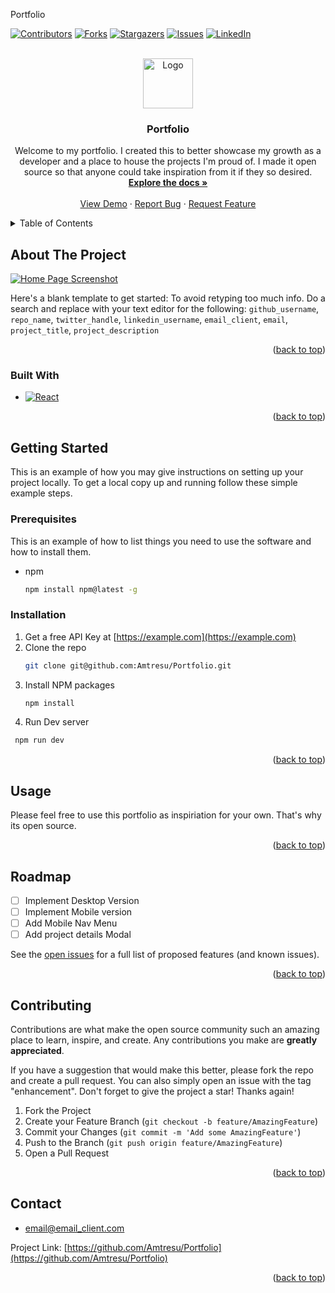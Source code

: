 <!-- Improved compatibility of back to top link: See: https://github.com/othneildrew/Best-README-Template/pull/73 -->
<a name="readme-top">Portfolio</a>
<!--
*** Thanks for checking out the Best-README-Template. If you have a suggestion
*** that would make this better, please fork the repo and create a pull request
*** or simply open an issue with the tag "enhancement".
*** Don't forget to give the project a star!
*** Thanks again! Now go create something AMAZING! :D
-->



<!-- PROJECT SHIELDS -->
<!--
*** I'm using markdown "reference style" links for readability.
*** Reference links are enclosed in brackets [ ] instead of parentheses ( ).
*** See the bottom of this document for the declaration of the reference variables
*** for contributors-url, forks-url, etc. This is an optional, concise syntax you may use.
*** https://www.markdownguide.org/basic-syntax/#reference-style-links
-->
[![Contributors][contributors-shield]][contributors-url]
[![Forks][forks-shield]][forks-url]
[![Stargazers][stars-shield]][stars-url]
[![Issues][issues-shield]][issues-url]
[![LinkedIn][linkedin-shield]][linkedin-url]


<!-- PROJECT LOGO -->
<br />
<div align="center">
  <a href="https://github.com/Amtresu/Portfolios">
    <img src="images/logo.png" alt="Logo" width="80" height="80">
  </a>

<h3 align="center">Portfolio</h3>

  <p align="center">
  Welcome to my portfolio. I created this to better showcase my growth as a developer and a place to house the projects I'm proud of. I made it open source so that anyone could take inspiration from it if they so desired.
    <br />
    <a href="https://github.com/Amtresu/Portfolio"><strong>Explore the docs »</strong></a>
    <br />
    <br />
    <a href="https://github.com/Amtresu/Portfolio">View Demo</a>
    ·
    <a href="https://github.com/Amtresu/Portfolio/issues">Report Bug</a>
    ·
    <a href="https://github.com/Amtresu/Portfolio/issues">Request Feature</a>
  </p>
</div>



<!-- TABLE OF CONTENTS -->
<details>
  <summary>Table of Contents</summary>
  <ol>
    <li>
      <a href="#about-the-project">About The Project</a>
      <ul>
        <li><a href="#built-with">Built With</a></li>
      </ul>
    </li>
    <li>
      <a href="#getting-started">Getting Started</a>
      <ul>
        <li><a href="#prerequisites">Prerequisites</a></li>
        <li><a href="#installation">Installation</a></li>
      </ul>
    </li>
    <li><a href="#usage">Usage</a></li>
    <li><a href="#roadmap">Roadmap</a></li>
    <li><a href="#contributing">Contributing</a></li>
    <li><a href="#contact">Contact</a></li>
  </ol>
</details>



<!-- ABOUT THE PROJECT -->
## About The Project

[![Home Page Screenshot][product-screenshot]](https://example.com)

Here's a blank template to get started: To avoid retyping too much info. Do a search and replace with your text editor for the following: `github_username`, `repo_name`, `twitter_handle`, `linkedin_username`, `email_client`, `email`, `project_title`, `project_description`

<p align="right">(<a href="#readme-top">back to top</a>)</p>



### Built With

* [![React][React.js]][React-url]

<p align="right">(<a href="#readme-top">back to top</a>)</p>



<!-- GETTING STARTED -->
## Getting Started

This is an example of how you may give instructions on setting up your project locally.
To get a local copy up and running follow these simple example steps.

### Prerequisites

This is an example of how to list things you need to use the software and how to install them.
* npm
  ```sh
  npm install npm@latest -g
  ```

### Installation

1. Get a free API Key at [https://example.com](https://example.com)
2. Clone the repo
   ```sh
   git clone git@github.com:Amtresu/Portfolio.git
   ```
3. Install NPM packages
   ```sh
   npm install
   ```
4. Run Dev server
  ```sh
   npm run dev
   ```
<p align="right">(<a href="#readme-top">back to top</a>)</p>



<!-- USAGE EXAMPLES -->
## Usage

Please feel free to use this portfolio as inspiriation for your own. That's why its open source.

<p align="right">(<a href="#readme-top">back to top</a>)</p>



<!-- ROADMAP -->
## Roadmap

- [ ] Implement Desktop Version
- [ ] Implement Mobile version
- [ ] Add Mobile Nav Menu
- [ ] Add project details Modal

See the [open issues](https://github.com/Amtresu/Portfolio/issues) for a full list of proposed features (and known issues).

<p align="right">(<a href="#readme-top">back to top</a>)</p>



<!-- CONTRIBUTING -->
## Contributing

Contributions are what make the open source community such an amazing place to learn, inspire, and create. Any contributions you make are **greatly appreciated**.

If you have a suggestion that would make this better, please fork the repo and create a pull request. You can also simply open an issue with the tag "enhancement".
Don't forget to give the project a star! Thanks again!

1. Fork the Project
2. Create your Feature Branch (`git checkout -b feature/AmazingFeature`)
3. Commit your Changes (`git commit -m 'Add some AmazingFeature'`)
4. Push to the Branch (`git push origin feature/AmazingFeature`)
5. Open a Pull Request

<p align="right">(<a href="#readme-top">back to top</a>)</p>


<!-- CONTACT -->
## Contact

- email@email_client.com

Project Link: [https://github.com/Amtresu/Portfolio](https://github.com/Amtresu/Portfolio)

<p align="right">(<a href="#readme-top">back to top</a>)</p>


<!-- MARKDOWN LINKS & IMAGES -->
<!-- https://www.markdownguide.org/basic-syntax/#reference-style-links -->
[contributors-shield]: https://img.shields.io/github/contributors/Amtresu/Portfolio/graphs/contributors
[contributors-url]: https://github.com/Amtresu/Portfolio/graphs/contributors
[forks-shield]: https://img.shields.io/github/forks/Amtresu/Portfolio.svg?style=for-the-badge
[forks-url]: https://github.com/Amtresu/Portfolio/network/members
[stars-shield]: https://img.shields.io/github/stars/Amtresu/Portfolio.svg?style=for-the-badge
[stars-url]: https://github.com/Amtresu/Portfolio/stargazers
[issues-shield]: https://img.shields.io/github/issues/Amtresu/Portfolio.svg?style=for-the-badge
[issues-url]: https://github.com/Amtresu/Portfolio/issues
[license-shield]: https://img.shields.io/github/license/Amtresu/Portfolio.svg?style=for-the-badge
[license-url]: https://github.com/Amtresu/Portfolio/blob/master/LICENSE.txt
[linkedin-shield]: https://img.shields.io/badge/-LinkedIn-black.svg?style=for-the-badge&logo=linkedin&colorB=555
[linkedin-url]: https://www.linkedin.com/in/conor-follette/
[product-screenshot]: ../assets/portfolio-screenshot.png
[Next.js]: https://img.shields.io/badge/next.js-000000?style=for-the-badge&logo=nextdotjs&logoColor=white
[Next-url]: https://nextjs.org/
[React.js]: https://img.shields.io/badge/React-20232A?style=for-the-badge&logo=react&logoColor=61DAFB
[React-url]: https://reactjs.org/
[Vue.js]: https://img.shields.io/badge/Vue.js-35495E?style=for-the-badge&logo=vuedotjs&logoColor=4FC08D
[Vue-url]: https://vuejs.org/
[Angular.io]: https://img.shields.io/badge/Angular-DD0031?style=for-the-badge&logo=angular&logoColor=white
[Angular-url]: https://angular.io/
[Svelte.dev]: https://img.shields.io/badge/Svelte-4A4A55?style=for-the-badge&logo=svelte&logoColor=FF3E00
[Svelte-url]: https://svelte.dev/
[Laravel.com]: https://img.shields.io/badge/Laravel-FF2D20?style=for-the-badge&logo=laravel&logoColor=white
[Laravel-url]: https://laravel.com
[Bootstrap.com]: https://img.shields.io/badge/Bootstrap-563D7C?style=for-the-badge&logo=bootstrap&logoColor=white
[Bootstrap-url]: https://getbootstrap.com
[JQuery.com]: https://img.shields.io/badge/jQuery-0769AD?style=for-the-badge&logo=jquery&logoColor=white
[JQuery-url]: https://jquery.com 

